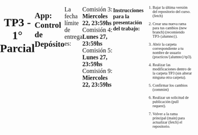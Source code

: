 # TP3 - 1° Parcial

## App: Control de Depósito
---
La fecha límite de entrega es:

Comisión 3: **Miercoles 22, 23:59hs**
Comisión 4: **Lunes 27,     23:59hs**
Comisión 5: **Lunes 27,     23:59hs**
Comisión 9: **Miercoles 22, 23:59hs**

---

#### Instrucciones para la presentación del trabajo:

1. Bajar la última versión del repositorio del curso. (fetch)
2. Crear una nueva rama para tus cambios (new branch) (recomiendo TP3-{alumno}).
3. Abrir la carpeta correspondiente a tu nombre de usuario (practicos/{alumno}/tp3).
4. Realizar las modificaciones dentro de la carpeta TP3 (sin alterar ninguna otra carpeta).
5. Confirmar los cambios (commint)
5. Realizar un solicitud de publicación (pull request).
6. Volver a la rama principal (main) para actualizar (fetch) el repositorio.

<html lang="es">

<head>
    <meta charset="UTF-8">
    <script src="https://unpkg.com/react@18/umd/react.development.js"></script>
    <script src="https://unpkg.com/react-dom@18/umd/react-dom.development.js"></script>
    <script src="https://unpkg.com/@babel/standalone/babel.min.js"></script>
    <style>
        body {
            font-family: 'Baloo', cursive;
            margin: 0;
            padding: 0;
            background-size: cover;
            height: 100%;
            display: flex;
            justify-content: center;
         
        }

        #root {
            padding: 20px;
            margin: 0 auto;
        }

        h1 {
            font-size: 30px;
            margin-bottom: 10px;
            text-align: center;
            font-family: Impact, Haettenschweiler, 'Arial Narrow Bold', sans-serif;
        }

        p {
            font-size: 16px;
            margin-bottom: 10px;
        }

        li {
            font-size: 10px;
            margin-bottom: 10px;
        }

        .panel {
            width: 500px;
            border: 3px solid #ccc;
            background-color: #202020;
            border-radius: 10px;
            padding: 1px;
            margin-bottom: 5px;
            box-shadow: 0 0 5px rgba(0, 0, 0, 0.2);
            display: flex;
        }
        
        label {
            flex-wrap: wrap;
            display: block;
            font-size: 10px;
            color: #fff7f7;
            margin-bottom: 1px;
        }

        input {
            width: 110%;
            padding: 5px;
            margin-bottom: 10px;
            font-size: 16px;
            
        }

        .acciones {
            display: flex;
            justify-content: space-between;
            margin-top: 10px;
        }

        button {
            padding: 6px 10px;
            font-size: 16px;
            border: 2px solid white;
            border-radius: 10px;
            background-color: #000000;
            color: #ffffff;
            cursor: pointer;
            margin-right: 10px;
        }

        button:hover{
            transform: translate(-5px);
            border-color: lightgray;
            box-shadow: 0 4px 8px rgba(0, 0, 0, 0.1);
        }
        .error {
            color: red;
            font-size: 15px;
        }
    </style>
</head>

<body>
    <div id="root"></div>
    <script type="text/babel">
        const { useState } = React

        const almacenesIniciales = [
            {id: 1, producto: 'COCA COLA', cantidad: '7', codigo: '02010'},
            {id: 2, producto: 'COCA ZERO', cantidad: '9', codigo: '91615'},
            {id: 3, producto: 'PEPSI', cantidad: '3', codigo: '74640'},
            {id: 4, producto: 'FANTA', cantidad: '2', codigo: '49049'},
            {id: 5, producto: 'SPRITE', cantidad: '2', codigo: '87053'},
            {id: 6, producto: 'MIRINDA', cantidad: '5', codigo: '85006'},
            {id: 7, producto: 'SECCO (NAR)', cantidad: '5', codigo: '74161'},
            {id: 8, producto: 'TORASSO (POM)', cantidad: '6', codigo: '799496'},
            {id: 9, producto: 'QUILMES', cantidad: '6', codigo: '56469'},
            {id: 10, producto: 'NORTE', cantidad: '7', codigo: '01102'},
            {id: 11, producto: 'SALTA (NEG)', cantidad: '11', codigo: '90271'},
            {id: 12, producto: 'SODA', cantidad: '15', codigo: '60496'},
            {id: 13, producto: 'FRESH MIX', cantidad: '14', codigo: '37949'},
            {id: 14, producto: 'LIMONADA', cantidad: '12', codigo: '20463'},
            {id: 15, producto: 'MANAOS UVA', cantidad: '9', codigo: '97946'}

        ]

        function Editar({ almacen, alGuardar, alCancelar }) {
            let [producto, setproducto] = useState(almacen.producto)
            let [cantidad, setcantidad] = useState(almacen.cantidad)
            let [codigo, setcodigo] = useState(almacen.codigo)
            let [error, setError] = useState(false)

            const cambiarproducto = e => {
                setproducto(e.target.value)
                setError(false)
            }
            const cambiarcantidad = e => {
                setcantidad(e.target.value)
                setError(false)
            }
            const cambiarcodigo = e => {
                setcodigo(e.target.value)
                setError(false)
            }

            const guardar = e => {
                e.preventDefault()
                if (producto.trim() === '' || cantidad.trim() === '' || codigo.trim() === '') {
                    setError(false)
                    return
                }
                alGuardar({ ...almacen, producto, cantidad, codigo })
            }
            const cancelar = e => {
                e.preventDefault()
                alCancelar()
            }
            return <>
                <form className="panel">
                    <label> PRODUCTO</label>
                    <input type="text" value={producto} onChange={cambiarproducto} />
                    <label> CODIGO </label>
                    <input type="text" value={codigo} onChange={cambiarcodigo} />
                    <label> CANT </label>
                    <input type="text" value={cantidad} onChange={cambiarcantidad} />
                    {error && <p className="error">Todos los campos son obligatorios</p>}
                    <div className="acciones">
                        <button onClick={guardar}>Guardar</button>
                        <button onClick={cancelar}>Cancelar</button>
                    </div>
                </form>
            </>
        }

        function Mostrar({ almacen, alEditar, alBorrar }) {
            const editar = (e) => alEditar()
            const borrar = (e) => alBorrar()
            return <>
             <p></p>
             <p></p>
             <p></p>
                <div className="panel">
                    <p><strong>PRODUCTO:</strong> {almacen.producto}</p>
                    <p><strong>CANT: </strong> {almacen.cantidad}</p>
                    <p><strong>CODIGO:</strong> {almacen.codigo}</p>
                    <div className="acciones">
                        <button onClick={editar}>Editar</button>
                        <button onClick={borrar}>Borrar</button>
                    </div>
                </div>
            </>
        }
       
        function Agenda({almacenes, alAgregar, alEditar, alBorrar}){
            if(almacenes.length === 0)
                return <h1>No hay nada en el almacen</h1>

            return <>
                <h1>DISTRUBUIDORA MI COMANDANTE </h1>
                <h2> CONTROL DE STOCK </h2>
                <button onClick={()=>alAgregar()}>Agregar</button>
                
                {almacenes.map(almacen => 
                    <Mostrar almacen={almacen} 
                        alEditar={()=>alEditar(almacen.id)}
                        alBorrar={()=>alBorrar(almacen.id)}/>
                )}
                    
           </>
        }

        function ordenAlfabetico(a, b){
            if(a.cantidad < b.cantidad) return -1
            if(a.cantidad > b.cantidad) return +1

            if(a.producto < b.producto) return -1
            if(a.producto > b.producto) return +1
            
            return 0
        }


      

        function App() {
            let [almacen, setalmacen] = useState({})
            let [editando, setEditando] = useState(false)
            let [almacenes, setalmacenes] = useState(almacenesIniciales)

            const guardar = (almacen) => {
                if(almacen.id){
                   
                    let copia = almacenes.map(c => c.id === almacen.id ? almacen : c)
                    setalmacenes(copia)
                } else {
                     
                    let id = Math.max(...almacenes.map(c => c.id)) + 1
                    let copia = [...almacenes, {...almacen, id}]
                    setalmacenes(copia)
                }
                setEditando(false)
            }

            const cancelar = () => {
                setalmacen({})
                setEditando(false)
                console.log("Cancelar")
            }

            const agregar = () => {
                setalmacen({})
                setEditando(true)
            }

            const editar = (id) => {
                let almacen = almacenes.find(c => c.id === id)
                setalmacen(almacen)
                setEditando(true)
            }

            const borrar = (id) => {
            
                let copia = almacenes.filter(c => c.id !== id)
                setalmacenes(copia)
            }

            almacenes.sort(ordenAlfabetico)
            return <>
                {editando
                    ? <Editar almacen={almacen} alGuardar={guardar} alCancelar={cancelar} />
                    : <Agenda almacenes={almacenes} 
                            alAgregar={agregar}
                            alEditar={editar} 
                            alBorrar={borrar}/>
                }
            </>
        }

        const root = ReactDOM.createRoot(document.getElementById('root'))
        root.render(<App />);
    </script>
</body>

</html>
